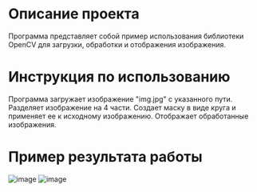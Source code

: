 # Описание проекта
Программа представляет собой пример использования библиотеки OpenCV для загрузки, обработки и отображения изображения.


# Инструкция по использованию
Программа загружает изображение "img.jpg" с указанного пути.
Разделяет изображение на 4 части.
Создает маску в виде круга и применяет ее к исходному изображению.
Отображает обработанные изображения.

# Пример результата работы
![image](https://github.com/Yoshi31/pattern_recognition_lab2/assets/62884580/b4df8942-2770-4c95-90e8-deeeed4daa2f)
![image](https://github.com/Yoshi31/pattern_recognition_lab2/assets/62884580/fa0a7a08-e0d7-4b05-b7a8-e0ef9350e82d)
